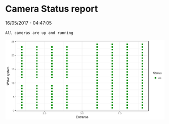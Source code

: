 Camera Status report
================
16/05/2017 - 04:47:05

    All cameras are up and running

![](camreport_files/figure-markdown_github/unnamed-chunk-2-1.png)
